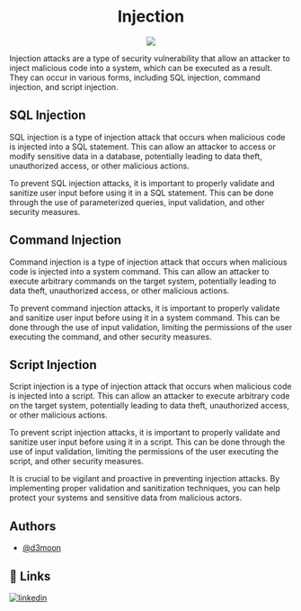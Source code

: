 <h1 align="center">Injection</h1>

<p align="center">

<img src="https://media.tenor.com/oUPZoQwex50AAAAM/drugs-essendon.gif">

</p>

Injection attacks are a type of security vulnerability that allow an attacker to inject malicious code into a system, which can be executed as a result. They can occur in various forms, including SQL injection, command injection, and script injection.

## SQL Injection

SQL injection is a type of injection attack that occurs when malicious code is injected into a SQL statement. This can allow an attacker to access or modify sensitive data in a database, potentially leading to data theft, unauthorized access, or other malicious actions.

To prevent SQL injection attacks, it is important to properly validate and sanitize user input before using it in a SQL statement. This can be done through the use of parameterized queries, input validation, and other security measures.

## Command Injection

Command injection is a type of injection attack that occurs when malicious code is injected into a system command. This can allow an attacker to execute arbitrary commands on the target system, potentially leading to data theft, unauthorized access, or other malicious actions.

To prevent command injection attacks, it is important to properly validate and sanitize user input before using it in a system command. This can be done through the use of input validation, limiting the permissions of the user executing the command, and other security measures.

## Script Injection

Script injection is a type of injection attack that occurs when malicious code is injected into a script. This can allow an attacker to execute arbitrary code on the target system, potentially leading to data theft, unauthorized access, or other malicious actions.

To prevent script injection attacks, it is important to properly validate and sanitize user input before using it in a script. This can be done through the use of input validation, limiting the permissions of the user executing the script, and other security measures.

It is crucial to be vigilant and proactive in preventing injection attacks. By implementing proper validation and sanitization techniques, you can help protect your systems and sensitive data from malicious actors.

## Authors

- [@d3moon](https://www.github.com/d3moon)


## 🔗 Links

[![linkedin](https://img.shields.io/badge/linkedin-0A66C2?style=for-the-badge&logo=linkedin&logoColor=white)](https://www.linkedin.com/in/d3moon)
#
